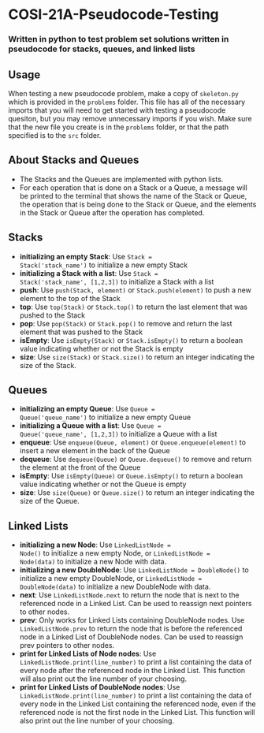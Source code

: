 # COSI-21A-Pseudocode-Testing
### Written in python to test problem set solutions written in pseudocode for stacks, queues, and linked lists


## Usage

When testing a new pseudocode problem, make a copy of <code>skeleton.py</code> which is provided in the <code>problems</code>
folder. This file has all of the necessary imports that you will need to get started with testing a pseudocode quesiton, but you may remove unnecessary imports if you wish. Make sure that the new file you create is in the <code>problems</code> folder, or that the path specified is to the <code>src</code> folder.

## About Stacks and Queues

- The Stacks and the Queues are implemented with python lists.
- For each operation that is done on a Stack or a Queue, a message will be printed to the terminal that shows the name
of the Stack or Queue, the operation that is being done to the Stack or Queue, and the elements in the Stack or Queue after
the operation has completed.

## Stacks

* **initializing an empty Stack**: Use <code>Stack = Stack('stack_name')</code> to initialize a new empty Stack
* **initializing a Stack with a list**: Use <code>Stack = Stack('stack_name', [1,2,3])</code> to initialize a Stack with a list 
* **push**: Use <code>push(Stack, element)</code> or <code>Stack.push(element)</code> to push a new element to the top of the Stack
* **top**: Use <code>top(Stack)</code> or <code>Stack.top()</code> to return the last element that was pushed to the Stack
* **pop**: Use <code>pop(Stack)</code> or <code>Stack.pop()</code> to remove and return the last element that was pushed to the Stack
* **isEmpty**: Use <code>isEmpty(Stack)</code> or <code>Stack.isEmpty()</code> to return a boolean value indicating whether or not the Stack is empty
* **size**: Use <code>size(Stack)</code> or <code>Stack.size()</code> to return an integer indicating the size of the Stack.

## Queues

* **initializing an empty Queue**: Use <code>Queue = Queue('queue_name')</code> to initialize a new empty Queue
* **initializing a Queue with a list**: Use <code>Queue = Queue('queue_name', [1,2,3])</code> to initialize a Queue with a list 
* **enqueue**: Use <code>enqueue(Queue, element)</code> or <code>Queue.enqueue(element)</code> to insert a new element in the back of the Queue
* **dequeue**: Use <code>dequeue(Queue)</code> or <code>Queue.dequeue()</code> to remove and return the element at the front of the Queue
* **isEmpty**: Use <code>isEmpty(Queue)</code> or <code>Queue.isEmpty()</code> to return a boolean value indicating whether or not the Queue is empty
* **size**: Use <code>size(Queue)</code> or <code>Queue.size()</code> to return an integer indicating the size of the Queue.


## Linked Lists

* **initializing a new Node**: Use <code>LinkedListNode = Node()</code> to initialize a new empty Node, or <code>LinkedListNode = Node(data)</code> to initialize
a new Node with data.
* **initializing a new DoubleNode**: Use <code>LinkedListNode = DoubleNode()</code> to initialize a new empty DoubleNode, or <code>LinkedListNode = DoubleNode(data)</code>
to initialize a new DoubleNode with data.
* **next**: Use <code>LinkedListNode.next</code> to return the node that is next to the referenced node in a Linked List. Can be used to reassign next pointers
to other nodes.
* **prev**: Only works for Linked Lists containing DoubleNode nodes. Use <code>LinkedListNode.prev</code> to return the node that is before the referenced
node in a Linked List of DoubleNode nodes. Can be used to reassign prev pointers to other nodes.
* **print for Linked Lists of Node nodes**: Use <code>LinkedListNode.print(line_number)</code> to print a list containing the data of every node after the referenced node in
the Linked List. This function will also print out the line number of your choosing.
* **print for Linked Lists of DoubleNode nodes**: Use <code>LinkedListNode.print(line_number)</code> to print a list containing the data of every node in the Linked List containing the referenced node, even if the referenced node is not the first node in the Linked List. This function will also print out the line number of your choosing.
